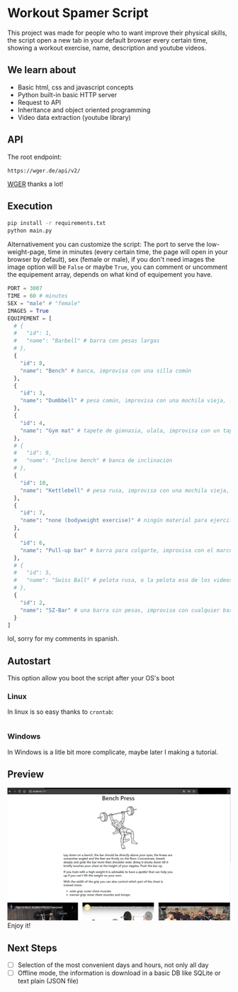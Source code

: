 # Workout Spamer Script
This project was made for people who to want improve their physical skills, the script open a new tab in your default browser every certain time, showing a workout 
exercise, name, description and youtube videos.

## We learn about
* Basic html, css and javascript concepts
* Python built-in basic HTTP server
* Request to API
* Inheritance and object oriented programming
* Video data extraction (youtube library)

## API 
The root endpoint:
```
https://wger.de/api/v2/
```
[WGER](https://wger.de/es/software/features) thanks a lot!

## Execution

```bash
pip install -r requirements.txt
python main.py
```

Alternativement you can customize the script: The port to serve the low-weight-page, time in minutes (every certain time, the page will open in your browser by default), sex (female or male), if you don't need images the image option will be `False` or maybe `True`, you can comment or uncomment the equipement array, depends on what kind of equipement you have.

```python
PORT = 3007
TIME = 60 # minutes
SEX = "male" # "female"
IMAGES = True
EQUIPEMENT = [
  # {
  #   "id": 1,
  #   "name": "Barbell" # barra con pesas largas
  # },
  {
    "id": 8,
    "name": "Bench" # banca, improvisa con una silla común
  },
  {
    "id": 3,
    "name": "Dumbbell" # pesa común, improvisa con una mochila vieja, llenala de libros y cosas pesadas, alternativamente siempre hay una silla mejor si es de metal
  },
  {
    "id": 4,
    "name": "Gym mat" # tapete de gimnasia, ulala, improvisa con un tapete común :P
  },
  # {
  #   "id": 9,
  #   "name": "Incline bench" # banca de inclinación
  # },
  {
    "id": 10,
    "name": "Kettlebell" # pesa rusa, improvisa con una mochila vieja, llenala de libros y cosas pesadas
  },
  {
    "id": 7,
    "name": "none (bodyweight exercise)" # ningún material para ejercitarte, calistenia
  },
  {
    "id": 6,
    "name": "Pull-up bar" # barra para colgarte, improvisa con el marco de tu puerta 
  },
  # {
  #   "id": 5,
  #   "name": "Swiss Ball" # pelota rusa, o la pelota esa de los videos en los que dos sujetos colisionan
  # },
  {
    "id": 2,
    "name": "SZ-Bar" # una barra sin pesas, improvisa con cualquier barra
  }
]
```
lol, sorry for my comments in spanish.

## Autostart
This option allow you boot the script after your OS's boot

### Linux
In linux is so easy thanks to `crontab`:
```
```

### Windows
In Windows is a litle bit more complicate, maybe later I making a tutorial.


## Preview
<img alt="Demo " src="https://raw.githubusercontent.com/cr0wg4n/automatic-workout-routine/master/assets/preview.PNG"/>
<br>
Enjoy it!

## Next Steps 
- [ ] Selection of the most convenient days and hours, not only all day
- [ ] Offline mode, the information is download in a basic DB like SQLite or text plain (JSON file)
